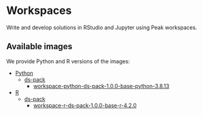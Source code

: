 # Workspaces
Write and develop solutions in RStudio and Jupyter using Peak workspaces.

## Available images
We provide Python and R versions of the images:
- [Python](./python)
  - [ds-pack](./python/ds-pack)
    - [workspace-python-ds-pack-1.0.0-base-python-3.8.13](./python/ds-pack/1.0.0-base-python-3.8.13/)
- [R](./r)
  - [ds-pack](./r/ds-pack)
    - [workspace-r-ds-pack-1.0.0-base-r-4.2.0](./r/ds-pack/1.0.0-base-r-4.2.0/)

